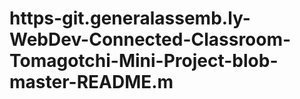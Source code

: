 # https-git.generalassemb.ly-WebDev-Connected-Classroom-Tomagotchi-Mini-Project-blob-master-README.m